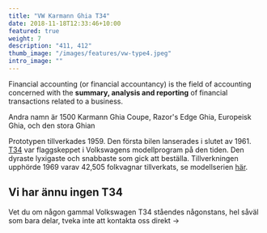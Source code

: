 ```yaml
---
title: "VW Karmann Ghia T34"
date: 2018-11-18T12:33:46+10:00
featured: true
weight: 7
description: "411, 412"
thumb_image: "/images/features/vw-type4.jpeg" 
intro_image: ""
---
```


Financial accounting (or financial accountancy) is the field of accounting concerned with the **summary, analysis and reporting** of financial transactions related to a business.

<!-- ![Accounting Services](/images/austin-distel-nGc5RT2HmF0-unsplash.jpg) -->

<!-- # Objectives  -->

Andra namn är 1500 Karmann Ghia Coupe, Razor's Edge Ghia, Europeisk Ghia, och den stora Ghian

Prototypen tillverkades 1959\. Den första bilen lanserades i slutet av 1961\. [T34](https://en.wikipedia.org/wiki/Volkswagen_Karmann_Ghia) var flaggskeppet i Volkswagens modellprogram på den tiden. Den dyraste lyxigaste och snabbaste som gick att beställa. Tillverkningen upphörde 1969 varav 42,505 folkvagnar tillverkats, se modellserien [här](http://www.thesamba.com/vw/archives/info/serialnumberst34.php).

## Vi har ännu ingen T34

Vet du om någon gammal Volkswagen T34 ståendes någonstans, hel såväl som bara delar, tveka inte att kontakta oss direkt →